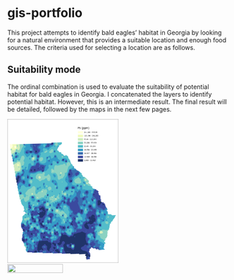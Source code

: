 # gis-portfolio


This project attempts to identify bald eagles’ habitat in Georgia by looking for a natural environment that provides a suitable location and enough food sources. The criteria used for selecting a location are as follows.


## Suitability mode

The ordinal combination is used to evaluate the suitability of potential habitat for bald eagles in Georgia. I concatenated the layers to identify potential habitat. However, this is an intermediate result. The final result will be detailed, followed by the maps in the next few pages.

<img src="Pbppm.jpg" width=50% height=50%/>  <img src="PerTCC.png" width=50% height=50%/>


